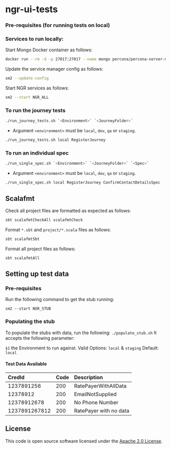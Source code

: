 # ngr-ui-tests

### Pre-requisites (for running tests on local)

### Services to run locally:

Start Mongo Docker container as follows:

```bash
docker run --rm -d -p 27017:27017 --name mongo percona/percona-server-mongodb:5.0
```
Update the service manager config as follows:

```bash
sm2 --update-config
```
Start NGR services as follows:
```bash
sm2 --start NGR_ALL
```
### To run the journey tests
```bash
./run_journey_tests.sh `<Environment>` `<JourneyFolder>` 
```
* Argument `<environment>` must be `local`, `dev`, `qa` or `staging`.
```bash
./run_journey_tests.sh local RegisterJourney
```

### To run an individual spec
```bash
./run_single_spec.sh `<Environment>` `<JourneyFolder>` `<Spec>`
```
* Argument `<environment>` must be `local`, `dev`, `qa` or `staging`.
```bash
./run_single_spec.sh local RegisterJourney ConfirmContactDetailsSpec
```

## Scalafmt

Check all project files are formatted as expected as follows:

```bash
sbt scalafmtCheckAll scalafmtCheck
```

Format `*.sbt` and `project/*.scala` files as follows:

```bash
sbt scalafmtSbt
```

Format all project files as follows:

```bash
sbt scalafmtAll
```

## Setting up test data
### Pre-requisites

Run the following command to get the stub running:

`sm2 --start NGR_STUB`
### Populating the stub
To populate the stubs with data, run the following:
`./populate_stub.sh`
It accepts the following parameter:

`$1` the Environment to run against. Valid Options: `local` & `staging` Default: `local`
#### Test Data Available
CredId     | Code | Description      
:-------   |:-----|:-----------------
1237891256 | 200  | RatePayerWithAllData
12378912   | 200  | EmailNotSupplied
12378912678| 200  | No Phone Number 
1237891267812  | 200  | RatePayer with no data

## License

This code is open source software licensed under the [Apache 2.0 License]("http://www.apache.org/licenses/LICENSE-2.0.html").
